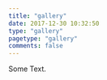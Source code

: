 ```yaml
---
title: "gallery"
date: 2017-12-30 10:32:50
type: "gallery"
pagetype: "gallery"
comments: false
---
```


Some Text.